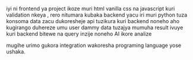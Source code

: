 iyi ni frontend ya project ikoze muri html vanilla css na javascript kuri validation nkeya , rero nitumara kubaka backend yacu iri muri python tuza konsoma data zacu dukoresheje api tuzikura kuri backend noneho aho kugirango duhereze umu user dammy data tuzajya mumuha result ivuye kuri backend bitewe na query inzije noneho AI ikore analize



mugihe urimo gukora integration wakoresha programing language yose ushaka.